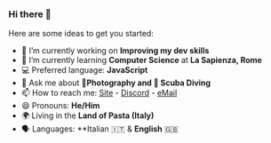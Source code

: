 ### Hi there 👋

Here are some ideas to get you started:

- 🔭 I’m currently working on **Improving my dev skills**
- 🌱 I’m currently learning **Computer Science** at **La Sapienza, Rome**
- 💻 Preferred language: **JavaScript**
- 💬 Ask me about **📸Photography and 🤿 Scuba Diving**
- 📫 How to reach me: [Site](https://francymak.com) - [Discord](https://discordapp.com/users/234236409429491712) - [eMail](mailto:mailto:francy@francymak.com?subject=I%20am%20contacting%20you!&body=Hello!%20I%20am%20contacting%20you%20for%20...)
- 😄 Pronouns: **He/Him**
- 🌍 Living in the **Land of Pasta (Italy)**
- 🗣 Languages: **Italian 🇮🇹 & **English** 🇬🇧
